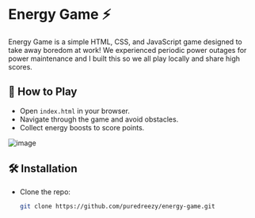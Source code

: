 # Energy Game ⚡

Energy Game is a simple HTML, CSS, and JavaScript game designed to take away boredom at work!
 We experienced periodic power outages for power maintenance and I built this so we all play locally and share high scores.

## 🚀 How to Play
- Open `index.html` in your browser.
- Navigate through the game and avoid obstacles.
- Collect energy boosts to score points.

![image](https://github.com/user-attachments/assets/d51d001f-0531-43ed-9e4e-d074876b032e)

## 🛠️ Installation
- Clone the repo:  
  ```bash
  git clone https://github.com/puredreezy/energy-game.git
